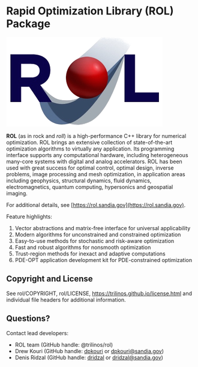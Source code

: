 # Rapid Optimization Library (ROL) Package

![Rapid Optimization Library](rol.png)

**ROL** (as in rock and _roll_) is a high-performance C++ library for numerical optimization.
ROL brings an extensive collection of state-of-the-art optimization algorithms to virtually
any application. Its programming interface supports any computational hardware, including
heterogeneous many-core systems with digital and analog accelerators. ROL has been used with
great success for optimal control, optimal design, inverse problems, image processing and
mesh optimization, in application areas including geophysics, structural dynamics, fluid
dynamics, electromagnetics, quantum computing, hypersonics and geospatial imaging.

For additional details, see [https://rol.sandia.gov](https://rol.sandia.gov).

Feature highlights:

1. Vector abstractions and matrix-free interface for universal applicability
2. Modern algorithms for unconstrained and constrained optimization
3. Easy-to-use methods for stochastic and risk-aware optimization
4. Fast and robust algorithms for nonsmooth optimization
5. Trust-region methods for inexact and adaptive computations
6. PDE-OPT application development kit for PDE-constrained optimization


## Copyright and License
See rol/COPYRIGHT, rol/LICENSE, https://trilinos.github.io/license.html and individual file headers for additional information.


## Questions? 
Contact lead developers:

* ROL team     (GitHub handle: @trilinos/rol)
* Drew Kouri   (GitHub handle: [dpkouri](https://github.com/dpkouri) or dpkouri@sandia.gov)
* Denis Ridzal (GitHub handle: [dridzal](https://github.com/dridzal) or dridzal@sandia.gov)

